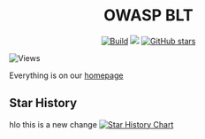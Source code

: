 <h1 align="center"> OWASP BLT </h1>


<p align="center"><a href="https://github.com/OWASP/BLT/actions" rel="noopener noreferrer" target="__blank"><img alt="Build" src="https://github.com/OWASP/BLT/actions/workflows/auto-merge.yml/badge.svg"></a> <a href="https://github.com/OWASP/BLT/blob/main/LICENSE.md" rel="noopener noreferrer"><img src="https://img.shields.io/badge/license-AGPL--3.0-blue"></a>
<a href="https://github.com/OWASP/BLT" rel="noopener noreferrer" target="__blank"><img alt="GitHub stars" src="https://img.shields.io/github/stars/OWASP/BLT?style=social"></a></p>

<img alt="Views" src="https://owaspblt.org/repos/blt/badge/">

Everything is on our <a href="https://owaspblt.org">homepage</a>

## Star History
hlo this is a new change
<a href="https://star-history.com/#OWASP-BLT/BLT&Date">
 <picture>
   <source media="(prefers-color-scheme: dark)" srcset="https://api.star-history.com/svg?repos=OWASP-BLT/BLT&type=Date&theme=dark" />
   <source media="(prefers-color-scheme: light)" srcset="https://api.star-history.com/svg?repos=OWASP-BLT/BLT&type=Date" />
   <img alt="Star History Chart" src="https://api.star-history.com/svg?repos=OWASP-BLT/BLT&type=Date" />
 </picture>
</a>

